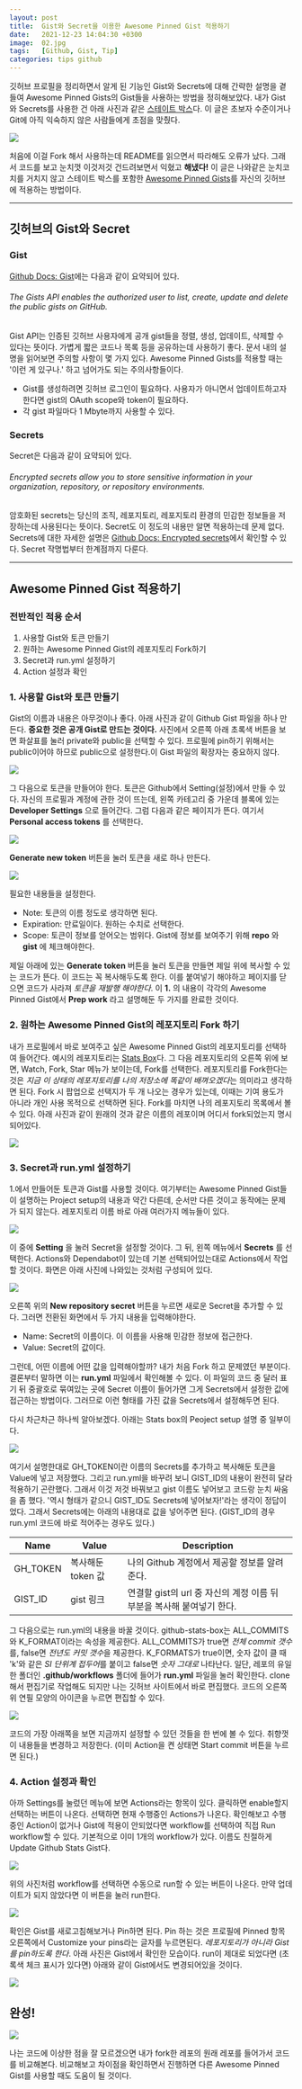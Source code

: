 ```yaml
---
layout: post
title:  Gist와 Secret을 이용한 Awesome Pinned Gist 적용하기
date:   2021-12-23 14:04:30 +0300
image:  02.jpg
tags:   [Github, Gist, Tip]
categories: tips github
---
```


깃허브 프로필을 정리하면서 알게 된 기능인 Gist와 Secrets에 대해 간략한 설명을 곁들여 Awesome Pinned Gists의 Gist들을 사용하는 방법을 정히해보았다. 내가 Gist와 Secrets를 사용한 건 아래 사진과 같은 [스테이트 박스](https://github.com/bokub/github-stats-box)다. 이 글은 초보자 수준이거나 Git에 아직 익숙하지 않은 사람들에게 초점을 맞췄다.


![](https://user-images.githubusercontent.com/86394389/147643945-0b1ae3d2-df16-4614-9ed6-c53071d24c93.png)

처음에 이걸 Fork 해서 사용하는데 README를 읽으면서 따라해도 오류가 났다. 그래서 코드를 보고 눈치껏 이것저것 건드려보면서 익혔고 __해냈다!__ 이 글은 나와같은 눈치코치를 거치지 않고 스테이트 박스를 포함한 [Awesome Pinned Gists](https://github.com/matchai/awesome-pinned-gists)를 자신의 깃허브에 적용하는 방법이다.

***

## 깃허브의 Gist와 Secret

### Gist

[Github Docs: Gist](https://docs.github.com/en/rest/reference/gists)에는 다음과 같이 요약되어 있다.

###### The Gists API enables the authorized user to list, create, update and delete the public gists on GitHub.

Gist API는 인증된 깃허브 사용자에게 공개 gist들을 정렬, 생성, 업데이트, 삭제할 수 있다는 뜻이다. 가볍게 짧은 코드나 목록 등을 공유하는데 사용하기 좋다. 문서 내의 설명을 읽어보면 주의할 사항이 몇 가지 있다. Awesome Pinned Gists를 적용할 때는 '이런 게 있구나.' 하고 넘어가도 되는 주의사항들이다.

* Gist를 생성하려면 깃허브 로그인이 필요하다. 사용자가 아니면서 업데이트하고자 한다면 gist의 OAuth scope와 token이 필요하다.
* 각 gist 파일마다 1 Mbyte까지 사용할 수 있다.

### Secrets

Secret은 다음과 같이 요약되어 있다. 

###### Encrypted secrets allow you to store sensitive information in your organization, repository, or repository environments.

암호화된 secrets는 당신의 조직, 레포지토리, 레포지토리 환경의 민감한 정보들을 저장하는데 사용된다는 뜻이다. Secret도 이 정도의 내용만 알면 적용하는데 문제 없다. Secrets에 대한 자세한 설명은 [Github Docs: Encrypted secrets](https://docs.github.com/en/actions/security-guides/encrypted-secrets)에서 확인할 수 있다. Secret 작명법부터 한계점까지 다룬다. 

***

## Awesome Pinned Gist 적용하기

### 전반적인 적용 순서

1. 사용할 Gist와 토큰 만들기
2. 원하는 Awesome Pinned Gist의 레포지토리 Fork하기
3. Secret과 run.yml 설정하기
4. Action 설정과 확인


### 1. 사용할 Gist와 토큰 만들기

Gist의 이름과 내용은 아무것이나 좋다. 아래 사진과 같이 Github Gist 파일을 하나 만든다. __중요한 것은 공개 Gist로 만드는 것이다.__ 사진에서 오른쪽 아래 초록색 버튼을 보면 화살표를 눌러 private와 public을 선택할 수 있다. 프로필에 pin하기 위해서는 public이어야 하므로 public으로 설정한다.이 Gist 파일의 확장자는 중요하지 않다.

![](https://user-images.githubusercontent.com/86394389/147466154-453718b5-4423-44dd-902e-dbf5741c7a9d.png)

그 다음으로 토큰을 만들어야 한다. 토큰은 Github에서 Setting(설정)에서 만들 수 있다. 자신의 프로필과 계정에 관한 것이 뜨는데, 왼쪽 카테고리 중 가운데 블록에 있는 __Developer Settings__ 으로 들어간다. 그럼 다음과 같은 페이지가 뜬다. 여기서 __Personal access tokens__ 를 선택한다.

![](https://user-images.githubusercontent.com/86394389/147466682-a2a5ddf1-2579-4043-8fe3-29f70847e017.png)

__Generate new token__ 버튼을 눌러 토큰을 새로 하나 만든다.

![](https://user-images.githubusercontent.com/86394389/147466934-ac8bae98-16ee-4e4b-a70f-ff74be04a70f.png)

필요한 내용들을 설정한다.

* Note: 토큰의 이름 정도로 생각하면 된다.
* Expiration: 만료일이다. 원하는 수치로 선택한다.
* Scope: 토큰이 정보를 얻어오는 범위다. Gist에 정보를 보여주기 위해 __repo__ 와 __gist__ 에 체크해야한다.

제일 아래에 있는 __Generate token__ 버튼을 눌러 토큰을 만들면 제일 위에 복사할 수 있는 코드가 뜬다. 이 코드는 꼭 복사해두도록 한다. 이를 붙여넣기 해야하고 페이지를 닫으면 코드가 사라져 *토큰을 재발행 해야한다*. 이 __1.__ 의 내용이 각각의 Awesome Pinned Gist에서 __Prep work__ 라고 설명해둔 두 가지를 완료한 것이다.

### 2. 원하는 Awesome Pinned Gist의 레포지토리 Fork 하기

내가 프로필에서 바로 보여주고 싶은 Awesome Pinned Gist의 레포지토리를 선택하여 들어간다. 예시의 레포지토리는 [Stats Box](https://github.com/bokub/github-stats-box)다. 그 다음 레포지토리의 오른쪽 위에 보면, Watch, Fork, Star 메뉴가 보이는데, Fork를 선택한다. 레포지토리를 Fork한다는 것은 *지금 이 상태의 레포지토리를 나의 저장소에 똑같이 배껴오겠다*는 의미라고 생각하면 된다. Fork 시 팝업으로 선택지가 두 개 나오는 경우가 있는데, 이때는 기여 용도가 아니라 개인 사용 목적으로 선택하면 된다. Fork를 마치면 나의 레포지토리 목록에서 볼 수 있다. 아래 사진과 같이 원래의 것과 같은 이름의 레포이며 어디서 fork되었는지 명시되어있다.

![](https://user-images.githubusercontent.com/86394389/147640952-6a09f3b8-7f43-4039-a986-ee90558d336d.png)

### 3. Secret과 run.yml 설정하기

1.에서 만들어둔 토큰과 Gist를 사용할 것이다. 여기부터는 Awesome Pinned Gist들이 설명하는 Project setup의 내용과 약간 다른데, 순서만 다른 것이고 동작에는 문제가 되지 않는다. 레포지토리 이름 바로 아래 여러가지 메뉴들이 있다.

![](https://user-images.githubusercontent.com/86394389/147641764-29fbb21d-e2a5-4c78-b10a-6a06fefcc375.png)

이 중에 __Setting__ 을 눌러 Secret을 설정할 것이다. 그 뒤, 왼쪽 메뉴에서 __Secrets__ 를 선택한다. Actions와 Dependabot이 있는데 기본 선택되어있는대로 Actions에서 작업할 것이다. 화면은 아래 사진에 나와있는 것처럼 구성되어 있다. 

![](https://user-images.githubusercontent.com/86394389/147642168-747dc827-d572-4de0-b12b-281288ecaefc.png)

오른쪽 위의 __New repository secret__ 버튼을 누르면 새로운 Secret을 추가할 수 있다. 그러면 전환된 화면에서 두 가지 내용을 입력해야한다.

* Name: Secret의 이름이다. 이 이름을 사용해 민감한 정보에 접근한다.
* Value: Secret의 값이다.

그런데, 어떤 이름에 어떤 값을 입력해야할까? 내가 처음 Fork 하고 문제였던 부분이다. 결론부터 말하면 이는 __run.yml__ 파일에서 확인해볼 수 있다. 이 파일의 코드 중 달러 표기 뒤 중괄호로 묶여있는 곳에 Secret 이름이 들어가면 그게 Secrets에서 설정한 값에 접근하는 방법이다. 그러므로 이런 형태를 가진 값을 Secrets에서 설정해두면 된다.

다시 차근차근 하나씩 알아보겠다. 아래는 Stats box의 Peoject setup 설명 중 일부이다.

![](https://user-images.githubusercontent.com/86394389/147642817-e778011c-e0c3-4697-9cf0-0f78af059210.png)

여기서 설명한대로 GH_TOKEN이란 이름의 Secrets를 추가하고 복사해둔 토큰을 Value에 넣고 저장했다. 그리고 run.yml을 바꾸려 보니 GIST_ID의 내용이 완전히 달라 적용하기 곤란했다. 그래서 이것 저것 바꿔보고 gist 이름도 넣어보고 코드랑 눈치 싸움을 좀 했다. '역시 형태가 같으니 GIST_ID도 Secrets에 넣어보자!'라는 생각이 정답이었다. 그래서 Secrets에는 아래의 내용대로 값을 넣어주면 된다. (GIST_ID의 경우 run.yml 코드에 바로 적어주는 경우도 있다.)

| Name | Value | Description |
| ------- | ------- | ------- |
| GH_TOKEN | 복사해둔 token 값 | 나의 Github 계정에서 제공할 정보를 알려준다. |
| GIST_ID | gist 링크 | 연결할 gist의 url 중 자신의 계정 이름 뒤 부분을 복사해 붙여넣기 한다. |

그 다음으로는 run.yml의 내용을 바꿀 것이다. github-stats-box는 ALL_COMMITS와 K_FORMAT이라는 속성을 제공한다. ALL_COMMITS가 true면 *전체 commit 갯수*를, false면 *전년도 커밋 갯수*을 제공한다. K_FORMATS가 true이면, 숫자 값이 클 때 'k'와 같은 *SI 단위계 접두어*를 붙이고 false면 *숫자 그대로* 나타난다. 일단, 레포의 유일한 폴더인 __.github/workflows__ 폴더에 들어가 __run.yml__ 파일을 눌러 확인한다. clone해서 편집기로 작업해도 되지만 나는 깃허브 사이트에서 바로 편집했다. 코드의 오른쪽 위 연필 모양의 아이콘을 누르면 편집할 수 있다. 

![](https://user-images.githubusercontent.com/86394389/147645151-b243c2fb-b97d-41e6-b681-df08c598b8a3.png)

코드의 가장 아래쪽을 보면 지금까지 설정할 수 있던 것들을 한 번에 볼 수 있다. 취향껏 이 내용들을 변경하고 저장한다. (이미 Action을 켠 상태면 Start commit 버튼을 누르면 된다.)

### 4. Action 설정과 확인

아까 Settings를 눌렀던 메뉴에 보면 Actions라는 항목이 있다. 클릭하면 enable할지 선택하는 버튼이 나온다. 선택하면 현재 수행중인 Actions가 나온다. 확인해보고 수행중인 Action이 없거나 Gist에 적용이 안되었다면 workflow를 선택하여 직접 Run workflow할 수 있다. 기본적으로 이미 1개의 workflow가 있다. 이름도 친절하게 Update Github Stats Gist다.

![](https://user-images.githubusercontent.com/86394389/147645850-806ca2cb-27eb-4f6d-81aa-7ddc1757ec00.png)

위의 사진처럼 workflow를 선택하면 수동으로 run할 수 있는 버튼이 나온다. 만약 업데이트가 되지 않았다면 이 버튼을 눌러 run한다.

![](https://user-images.githubusercontent.com/86394389/147645945-40dbc748-85d2-4db9-8197-0e4aed4111fb.png)

확인은 Gist를 새로고침해보거나 Pin하면 된다. Pin 하는 것은 프로필에 Pinned 항목 오른쪽에서 Customize your pins라는 글자를 누르면된다. *레포지토리가 아니라 Gist를 pin하도록 한다*. 아래 사진은 Gist에서 확인한 모습이다. run이 제대로 되었다면 (초록색 체크 표시가 있다면) 아래와 같이 Gist에서도 변경되어있을 것이다. 

![](https://user-images.githubusercontent.com/86394389/147191070-926d5c45-74d7-4cb5-b08d-ae3f7fa42743.png)

## 완성!

![](https://user-images.githubusercontent.com/86394389/147643945-0b1ae3d2-df16-4614-9ed6-c53071d24c93.png)

나는 코드에 이상한 점을 잘 모르겠으면 내가 fork한 레포의 원래 레포를 들어가서 코드를 비교해본다. 비교해보고 차이점을 확인하면서 진행하면 다른 Awesome Pinned Gist를 사용할 때도 도움이 될 것이다.

